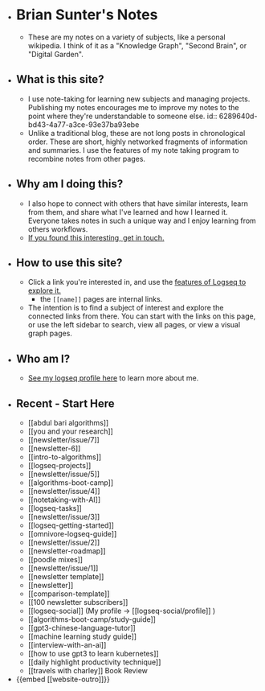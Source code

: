 - # Brian Sunter's Notes
	- These are my notes on a variety of subjects, like a personal wikipedia. I think of it as a "Knowledge Graph", "Second Brain", or "Digital Garden".
- ## What is this site?
	- I use note-taking for learning new subjects and managing projects. Publishing my notes encourages me to improve my notes to the point where they're understandable to someone else.
	  id:: 6289640d-bd43-4a77-a3ce-93e37ba93ebe
	- Unlike a traditional blog, these are not long posts in chronological order. These are short, highly networked fragments of information and summaries. I use the features of my note taking program to recombine notes from other pages.
- ## Why am I doing this?
	- I also hope to connect with others that have similar interests, learn from them, and share what I've learned and how I learned it. Everyone takes notes in such a unique way and I enjoy learning from others workflows.
	- [If you found this interesting, get in touch.](https://twitter.com/Bsunter)
- ## How to use this site?
	- Click a link you're interested in, and use the [features of Logseq to explore it.](https://docs.logseq.com/#/page/Contents)
		- the `[[name]]` pages are internal links.
	- The intention is to find a subject of interest and explore the connected links from there. You can start with the links on this page, or use the left sidebar to search, view all pages, or view a visual graph pages.
- ## Who am I?
	- [See my logseq profile here]([[logseq-social/profile]]) to learn more about me.
- ## Recent - Start Here
	- [[abdul bari algorithms]]
	- [[you and your research]]
	- [[newsletter/issue/7]]
	- [[newsletter-6]]
	- [[intro-to-algorithms]]
	- [[logseq-projects]]
	- [[newsletter/issue/5]]
	- [[algorithms-boot-camp]]
	- [[newsletter/issue/4]]
	- [[notetaking-with-AI]]
	- [[logseq-tasks]]
	- [[newsletter/issue/3]]
	- [[logseq-getting-started]]
	- [[omnivore-logseq-guide]]
	- [[newsletter/issue/2]]
	- [[newsletter-roadmap]]
	- [[poodle mixes]]
	- [[newsletter/issue/1]]
	- [[newsletter template]]
	- [[newsletter]]
	- [[comparison-template]]
	- [[100 newsletter subscribers]]
	- [[logseq-social]] (My profile -> [[logseq-social/profile]] )
	- [[algorithms-boot-camp/study-guide]]
	- [[gpt3-chinese-language-tutor]]
	- [[machine learning study guide]]
	- [[interview-with-an-ai]]
	- [[how to use gpt3 to learn kubernetes]]
	- [[daily highlight productivity technique]]
	- [[travels with charley]] Book Review
- {{embed [[website-outro]]}}